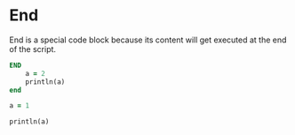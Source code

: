 # End

End is a special code block because its content will get executed at the end of the script.

```ruby
END
    a = 2
    println(a)
end

a = 1

println(a)
```